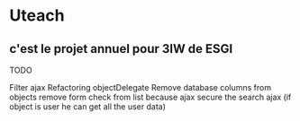 # Uteach

## c'est le projet annuel pour 3IW de ESGI


TODO

Filter ajax
Refactoring objectDelegate
Remove database columns from objects
remove form check from list because ajax
secure the search ajax (if object is user he can get all the user data)
